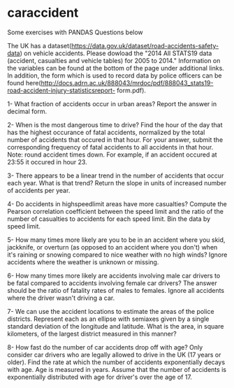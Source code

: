 # caraccident


Some exercises with PANDAS 
Questions below

The UK has a dataset(https://data.gov.uk/dataset/road-accidents-safety-data) on vehicle
accidents. Please dowload the "2014 All STATS19 data (accident, casualties and vehicle tables) for
2005 to 2014." Information on the variables can be found at the bottom of the page under additional
links. In addition, the form which is used to record data by police officers can be found
here(http://docs.adrn.ac.uk/888043/mrdoc/pdf/888043_stats19-road-accident-injury-statisticsreport-
form.pdf).

1- What fraction of accidents occur in urban areas? Report the answer in decimal form.

2- When is the most dangerous time to drive? Find the hour of the day that has the highest
occurance of fatal accidents, normalized by the total number of accidents that occured in
that hour. For your answer, submit the corresponding frequency of fatal accidents to all
accidents in that hour. Note: round accident times down. For example, if an accident occured
at 23:55 it occured in hour 23.

3- There appears to be a linear trend in the number of accidents that occur each year. What is
that trend? Return the slope in units of increased number of accidents per year.

4- Do accidents in highspeedlimit areas have more casualties? Compute the Pearson correlation 
coefficient between the speed limit and the ratio of the number of casualties to accidents 
for each speed limit. Bin the data by speed limit.

5- How many times more likely are you to be in an accident where you skid, jackknife, or
overturn (as opposed to an accident where you don't) when it's raining or snowing compared
to nice weather with no high winds? Ignore accidents where the weather is unknown or
missing.

6- How many times more likely are accidents involving male car drivers to be fatal compared to
accidents involving female car drivers? The answer should be the ratio of fatality rates of
males to females. Ignore all accidents where the driver wasn't driving a car.

7- We can use the accident locations to estimate the areas of the police districts. Represent
each as an ellipse with semiaxes given by a single standard deviation of the longitude and
latitude. What is the area, in square kilometers, of the largest district measured in this
manner?

8- How fast do the number of car accidents drop off with age? Only consider car drivers who
are legally allowed to drive in the UK (17 years or older). Find the rate at which the number of
accidents exponentially decays with age. Age is measured in years. Assume that the number
of accidents is exponentially distributed with age for driver's over the age of 17.
